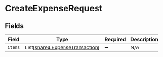 # CreateExpenseRequest


## Fields

| Field                                                                        | Type                                                                         | Required                                                                     | Description                                                                  |
| ---------------------------------------------------------------------------- | ---------------------------------------------------------------------------- | ---------------------------------------------------------------------------- | ---------------------------------------------------------------------------- |
| `items`                                                                      | List[[shared.ExpenseTransaction](../../models/shared/expensetransaction.md)] | :heavy_minus_sign:                                                           | N/A                                                                          |
